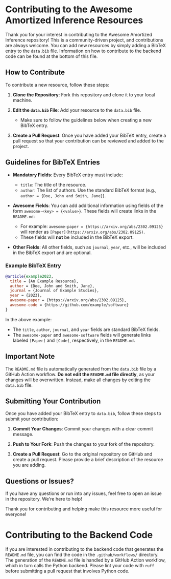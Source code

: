 # Contributing to the Awesome Amortized Inference Resources

Thank you for your interest in contributing to the Awesome Amortized Inference repository! This is a community-driven project, and contributions are always welcome. You can add new resources by simply adding a BibTeX entry to the `data.bib` file.
Information on how to contribute to the backend code can be found at the bottom of this file.

## How to Contribute

To contribute a new resource, follow these steps:

1. **Clone the Repository**: Fork this repository and clone it to your local machine.

2. **Edit the `data.bib` File**: Add your resource to the `data.bib` file.

   - Make sure to follow the guidelines below when creating a new BibTeX entry.

3. **Create a Pull Request**: Once you have added your BibTeX entry, create a pull request so that your contribution can be reviewed and added to the project.

## Guidelines for BibTeX Entries

- **Mandatory Fields**: Every BibTeX entry must include:

  - `title`: The title of the resource.
  - `author`: The list of authors. Use the standard BibTeX format (e.g., `author = {Doe, John and Smith, Jane}`).

- **Awesome Fields**: You can add additional information using fields of the form `awesome-<key> = {<value>}`. These fields will create links in the `README.md`:

  - For example: `awesome-paper = {https://arxiv.org/abs/2302.09125}` will render as `[Paper](https://arxiv.org/abs/2302.09125)`.
  - These fields will **not** be included in the BibTeX export.

- **Other Fields**: All other fields, such as `journal`, `year`, etc., will be included in the BibTeX export and are optional.

### Example BibTeX Entry

```bibtex
@article{example2023,
  title = {An Example Resource},
  author = {Doe, John and Smith, Jane},
  journal = {Journal of Example Studies},
  year = {2023},
  awesome-paper = {https://arxiv.org/abs/2302.09125},
  awesome-code = {https://github.com/example/software}
}
```

In the above example:

- The `title`, `author`, `journal`, and `year` fields are standard BibTeX fields.
- The `awesome-paper` and `awesome-software` fields will generate links labeled `[Paper]` and `[Code]`, respectively, in the `README.md`.

## Important Note

The `README.md` file is automatically generated from the `data.bib` file by a GitHub Action workflow. **Do not edit the `README.md` file directly**, as your changes will be overwritten. Instead, make all changes by editing the `data.bib` file.

## Submitting Your Contribution

Once you have added your BibTeX entry to `data.bib`, follow these steps to submit your contribution:

1. **Commit Your Changes**: Commit your changes with a clear commit message.

2. **Push to Your Fork**: Push the changes to your fork of the repository.

3. **Create a Pull Request**: Go to the original repository on GitHub and create a pull request. Please provide a brief description of the resource you are adding.

## Questions or Issues?

If you have any questions or run into any issues, feel free to open an issue in the repository. We're here to help!

Thank you for contributing and helping make this resource more useful for everyone!

# Contributing to the Backend Code

If you are interested in contributing to the backend code that generates the `README.md` file, you can find the code in the `.github/workflows/` directory.
The generation of the `README.md` file is handled by a GitHub Action workflow, which in turn calls the Python backend.
Please lint your code with `ruff` before submitting a pull request that involves Python code.
